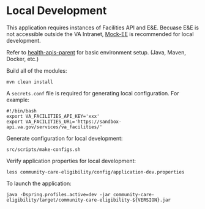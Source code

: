 # Local Development

This application requires instances of Facilities API and E&E. Becuase E&E is not accessible outside the VA Intranet,
[Mock-EE](https://github.com/department-of-veterans-affairs/health-apis-mock-eligibility-and-enrollment)
is recommended for local development.

Refer to [health-apis-parent](https://github.com/department-of-veterans-affairs/health-apis-parent)
for basic environment setup. (Java, Maven, Docker, etc.)

Build all of the modules:

`mvn clean install`

A `secrets.conf` file is required for generating local configuration. For example:

```
#!/bin/bash
export VA_FACILITIES_API_KEY='xxx'
export VA_FACILITIES_URL='https://sandbox-api.va.gov/services/va_facilities/'
```

Generate configuration for local development:

`src/scripts/make-configs.sh`

Verify application properties for local development:

`less community-care-eligibility/config/application-dev.properties`

To launch the application:

`java -Dspring.profiles.active=dev -jar community-care-eligibility/target/community-care-eligibility-${VERSION}.jar`
